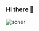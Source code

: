 ### Hi there 👋

![soner](https://user-images.githubusercontent.com/51439795/92331323-6177ad00-f07e-11ea-9ff9-5fdcbae9e485.gif)

